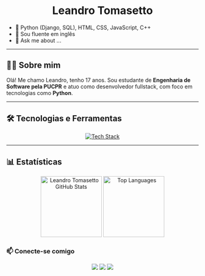 <h1 align="center">Leandro Tomasetto</h1>

- 🌱 Python (Django, SQL), HTML, CSS, JavaScript, C++
- 🤔 Sou fluente em inglês
- 💬 Ask me about ...

---

## 👨‍💻 Sobre mim

Olá! Me chamo Leandro, tenho 17 anos. Sou estudante de **Engenharia de Software pela PUCPR** e atuo como desenvolvedor fullstack, com foco em tecnologias como **Python**.

---

## 🛠️ Tecnologias e Ferramentas

<p align="center">
  <a href="https://skillicons.dev">
    <img src="https://skillicons.dev/icons?i=cpp,javascript,python,django,postgresql,mysql,git,github,linux,html,css" alt="Tech Stack"/>
  </a>
</p>

---

## 📊 Estatísticas

<p align="center">
  <img height="160em" src="https://github-readme-stats.vercel.app/api?username=leandrotmst&show_icons=true&theme=radical" alt="Leandro Tomasetto GitHub Stats"/>
  <img height="160em" src="https://github-readme-stats.vercel.app/api/top-langs/?username=leandrotmst&layout=compact&langs_count=7&theme=tokyonight" alt="Top Languages"/>
</p>

### 📫 Conecte-se comigo

<p align="center">
  <a href="https://www.instagram.com/leandro.tomasetto/"><img src="https://img.shields.io/badge/Instagram-E4405F?style=for-the-badge&logo=instagram&logoColor=white" /></a>
  <a href="https://github.com/leandrotmst"><img src="https://img.shields.io/badge/GitHub-000000?style=for-the-badge&logo=github&logoColor=white" /></a>
  <a href="https://www.linkedin.com/in/leandro-tomasetto-7b11452b0/"><img src="https://img.shields.io/badge/LinkedIn-0077B5?style=for-the-badge&logo=linkedin&logoColor=white" /></a>
</p>
